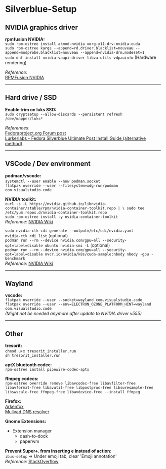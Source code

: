 # Silverblue-Setup

## NVIDIA graphics driver
**rpmfusion NVIDIA:**  
`sudo rpm-ostree install akmod-nvidia xorg-x11-drv-nvidia-cuda`  
`sudo rpm-ostree kargs --append=rd.driver.blacklist=nouveau --append=modprobe.blacklist=nouveau --append=nvidia-drm.modeset=1`  
`sudo dnf install nvidia-vaapi-driver libva-utils vdpauinfo` (Hardware rendering)

_Reference_:  
[RPMFusion NVIDIA](https://rpmfusion.org/Howto/NVIDIA#OSTree_.28Silverblue.2FKinoite.2Fetc.29)

***

## Hard drive / SSD
**Enable trim on luks SSD:**  
`sudo cryptsetup --allow-discards --persistent refresh /dev/mapper/luks*`  

_References_:  
[Fedoraproject.org Forum post](https://discussion.fedoraproject.org/t/i-need-your-best-performance-tips/103391/12)  
[Lurkerlabs - Fedora Silverblue Ultimate Post Install Guide (alternative method)](https://lurkerlabs.com/fedora-silverblue-ultimate-post-install-guide/)

***

## VSCode / Dev environment  
**podman/vscode:**  
`systemctl --user enable --now podman.socket`      
`flatpak override --user --filesystem=xdg-run/podman com.visualstudio.code`  

**NVIDIA toolkit:**  
`curl -s -L https://nvidia.github.io/libnvidia-container/stable/rpm/nvidia-container-toolkit.repo | \ sudo tee /etc/yum.repos.d/nvidia-container-toolkit.repo`  
`sudo rpm-ostree install -y nvidia-container-toolkit`  
_Reference_: [NVIDIA Wiki](https://docs.nvidia.com/datacenter/cloud-native/container-toolkit/latest/install-guide.html)

`sudo nvidia-ctk cdi generate --output=/etc/cdi/nvidia.yaml`  
`nvidia-ctk cdi list` (optional)  
`podman run --rm --device nvidia.com/gpu=all --security-opt=label=disable ubuntu nvidia-smi -L` (optional)  
`podman run --rm --device nvidia.com/gpu=all --security-opt=label=disable nvcr.io/nvidia/k8s/cuda-sample:nbody nbody -gpu -benchmark`  
_Reference_: [NVIDIA Wiki](https://docs.nvidia.com/datacenter/cloud-native/container-toolkit/latest/cdi-support.html)  

***

## Wayland  
**vscode:**  
`flatpak override --user --socket=wayland com.visualstudio.code`  
`flatpak override --user --env=ELECTRON_OZONE_PLATFORM_HINT=wayland com.visualstudio.code`  
_(Might not be needed anymore after update to NVIDIA driver v555)_

***

## Other  
**tresorit:**  
`chmod u+x tresorit_installer.run`   
`sh tresorit_installer.run`  

**aptX bluetooth codec**:  
`rpm-ostree install pipewire-codec-aptx`  

**ffmpeg codecs:**    
`rpm-ostree override remove libavcodec-free libavfilter-free libavformat-free libavutil-free libpostproc-free libswresample-free libswscale-free ffmpeg-free libavdevice-free --install ffmpeg`  

**Firefox:**  
[Arkenfox](https://github.com/arkenfox/user.js/wiki/4.1-Extensions)  
[Mullvad DNS resolver](https://mullvad.net/en/help/dns-over-https-and-dns-over-tls)

**Gnome Extensions:**
- Extension manager  
	- dash-to-dock  
	- paperwm

**Prevent Super+. from inserting e instead of action:**  
`ibus-setup` -> Under emoji tab, clear 'Emoji annotation'  
_Reference_: [StackOverflow](https://stackoverflow.com/questions/71997823/ctrl-dot-makes-e-appear-instead-of-showing-suggestions-in-vscode-on-gnome)
